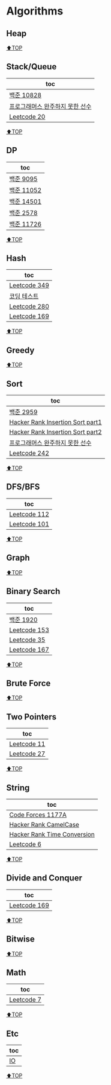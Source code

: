 # Algorithms
## Heap
[⬆TOP](#Algorithms)

## Stack/Queue
|toc|
|---|
|[백준 10828](Baekjoon/10828_stack.md)|
|[프로그래머스 완주하지 못한 선수](Programmers/완주하지못한선수.md)|
|[Leetcode 20](LeetCode/ValidParentheses.md)|

[⬆TOP](#Algorithms)

## DP
|toc|
|---|
|[백준 9095](Baekjoon/9095_dp.md)|
|[백준 11052](Baekjoon/11052_dp.md)|
|[백준 14501](Baekjoon/14501_dp.md)|
|[백준 2578](Baekjoon/2578_stairs.md)|
|[백준 11726](Baekjoon/11726_dp.md)|

[⬆TOP](#Algorithms)

## Hash
|toc|
|---|
|[Leetcode 349](LeetCode/349InterSectionOfTwoArrays.md)|
|[코딩 테스트](Etc/hash_practice.md)|
|[Leetcode 280](LeetCode/InsertDeleteGetRandomO(1).md)|
|[Leetcode 169](https://leetcode.com/problems/majority-element/)|

[⬆TOP](#Algorithms)

## Greedy
[⬆TOP](#Algorithms)

## Sort
|toc|
|---|
|[백준 2959](Baekjoon/2959KORNISLAV.md)|
|[Hacker Rank Insertion Sort part1](HackerRank/InsertionSort.md)|
|[Hacker Rank Insertion Sort part2](HackerRank/InsertionSort2.md)|
|[프로그래머스 완주하지 못한 선수](Programmers/완주하지못한선수.md)|
|[Leetcode 242](LeetCode/ValidAnagram.md)|

[⬆TOP](#Algorithms)

## DFS/BFS
|toc|
|---|
|[Leetcode 112](LeetCode/112PathSum.md)|
|[Leetcode 101](LeetCode/SymmetricTree.md)|

[⬆TOP](#Algorithms)

## Graph
[⬆TOP](#Algorithms)

## Binary Search
|toc|
|---|
|[백준 1920](Baekjoon/1920_find_num.md)|
|[Leetcode 153](LeetCode/FindMinimum.md)|
|[Leetcode 35](LeetCode/SearchInsertion.md)|
|[Leetcode 167](LeetCode/TwoSum2.md)|

[⬆TOP](#Algorithms)

## Brute Force
[⬆TOP](#Algorithms)

## Two Pointers
|toc|
|---|
|[Leetcode 11](LeetCode/ContainerWithMostWater.md)|
|[Leetcode 27](LeetCode/RemoveElement.md)|

[⬆TOP](#Algorithms)

## String
|toc|
|---|
|[Code Forces 1177A](CodeForces/1177a.md)|
|[Hacker Rank CamelCase](HackerRank/CamelCase.md)|
|[Hacker Rank Time Conversion](HackerRank/TimeConversion.md)|
|[Leetcode 6](LeetCode/ZigZagConversion.md)|

[⬆TOP](#Algorithms)

## Divide and Conquer
|toc|
|---|
|[Leetcode 169](https://leetcode.com/problems/majority-element/)|

[⬆TOP](#Algorithms)

## Bitwise
[⬆TOP](#Algorithms)

## Math
|toc|
|---|
|[Leetcode 7](LeetCode/ReverseInteger.md)|

[⬆TOP](#Algorithms)

## Etc
|toc|
|---|
|[IO](Baekjoon/io.md)|

[⬆TOP](#Algorithms)